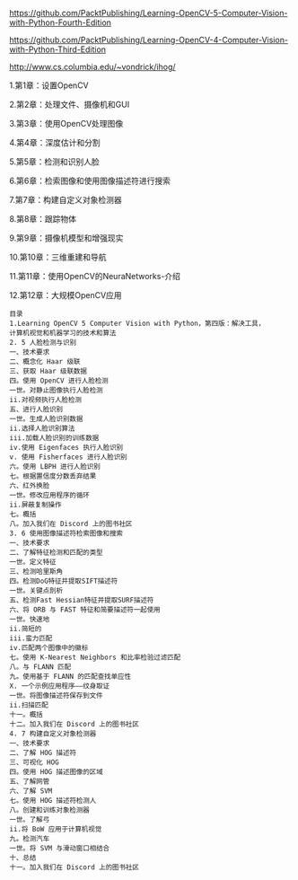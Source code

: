 
https://github.com/PacktPublishing/Learning-OpenCV-5-Computer-Vision-with-Python-Fourth-Edition

https://github.com/PacktPublishing/Learning-OpenCV-4-Computer-Vision-with-Python-Third-Edition

http://www.cs.columbia.edu/~vondrick/ihog/


1.第1章：设置OpenCV

2.第2章：处理文件、摄像机和GUI

3.第3章：使用OpenCV处理图像

4.第4章：深度估计和分割

5.第5章：检测和识别人脸

6.第6章：检索图像和使用图像描述符进行搜索

7.第7章：构建自定义对象检测器

8.第8章：跟踪物体

9.第9章：摄像机模型和增强现实

10.第10章：三维重建和导航

11.第11章：使用OpenCV的NeuraNetworks-介绍

12.第12章：大规模OpenCV应用


```
目录
1.Learning OpenCV 5 Computer Vision with Python，第四版：解决工具，
计算机视觉和机器学习的技术和算法
2. 5 人脸检测与识别
一、技术要求
二、概念化 Haar 级联
三、获取 Haar 级联数据
四。使用 OpenCV 进行人脸检测
一世。对静止图像执行人脸检测
ii.对视频执行人脸检测
五、进行人脸识别
一世。生成人脸识别数据
ii.选择人脸识别算法
iii.加载人脸识别的训练数据
iv.使用 Eigenfaces 执行人脸识别
v. 使用 Fisherfaces 进行人脸识别
六。使用 LBPH 进行人脸识别
七。根据置信度分数丢弃结果
六、红外换脸
一世。修改应用程序的循环
ii.屏蔽复制操作
七。概括
八。加入我们在 Discord 上的图书社区
3. 6 使用图像描述符检索图像和搜索
一、技术要求
二、了解特征检测和匹配的类型
一世。定义特征
三、检测哈里斯角
四。检测DoG特征并提取SIFT描述符
一世。关键点剖析
五、检测Fast Hessian特征并提取SURF描述符
六、将 ORB 与 FAST 特征和简要描述符一起使用
一世。快速地
ii.简短的
iii.蛮力匹配
iv.匹配两个图像中的徽标
七。使用 K-Nearest Neighbors 和比率检验过滤匹配
八。与 FLANN 匹配
九。使用基于 FLANN 的匹配查找单应性
X. 一个示例应用程序——纹身取证
一世。将图像描述符保存到文件
ii.扫描匹配
十一。概括
十二。加入我们在 Discord 上的图书社区
4. 7 构建自定义对象检测器
一、技术要求
二、了解 HOG 描述符
三、可视化 HOG
四。使用 HOG 描述图像的区域
五、了解网管
六、了解 SVM
七。使用 HOG 描述符检测人
八。创建和训练对象检测器
一世。了解弓
ii.将 BoW 应用于计算机视觉
九。检测汽车
一世。将 SVM 与滑动窗口相结合
十、总结
十一。加入我们在 Discord 上的图书社区
```
